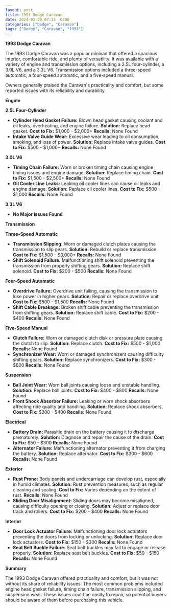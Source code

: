 ```yaml
---
layout: post
title: 1993 Dodge Caravan
date: 2024-03-29 07:33 -0400
categories: ["Dodge", "Caravan"]
tags: ["Dodge", "Caravan", "1993"]
---
```

**1993 Dodge Caravan**

The 1993 Dodge Caravan was a popular minivan that offered a spacious interior, comfortable ride, and plenty of versatility. It was available with a variety of engine and transmission options, including a 2.5L four-cylinder, a 3.0L V6, and a 3.3L V6. Transmission options included a three-speed automatic, a four-speed automatic, and a five-speed manual.

Owners generally praised the Caravan's practicality and comfort, but some reported issues with its reliability and durability.

**Engine**

**2.5L Four-Cylinder**

* **Cylinder Head Gasket Failure:** Blown head gasket causing coolant and oil leaks, overheating, and engine failure. **Solution:** Replace head gasket. **Cost to Fix:** $1,000 - $2,000+ **Recalls:** None Found
* **Intake Valve Guide Wear:** Excessive wear leading to oil consumption, smoking, and loss of power. **Solution:** Replace intake valve guides. **Cost to Fix:** $500 - $1,000+ **Recalls:** None Found

**3.0L V6**

* **Timing Chain Failure:** Worn or broken timing chain causing engine timing issues and engine damage. **Solution:** Replace timing chain. **Cost to Fix:** $1,500 - $2,500+ **Recalls:** None Found
* **Oil Cooler Line Leaks:** Leaking oil cooler lines can cause oil leaks and engine damage. **Solution:** Replace oil cooler lines. **Cost to Fix:** $500 - $1,000 **Recalls:** None Found

**3.3L V6**

* **No Major Issues Found**

**Transmission**

**Three-Speed Automatic**

* **Transmission Slipping:** Worn or damaged clutch plates causing the transmission to slip gears. **Solution:** Rebuild or replace transmission. **Cost to Fix:** $1,500 - $3,000+ **Recalls:** None Found
* **Shift Solenoid Failure:** Malfunctioning shift solenoid preventing the transmission from properly shifting gears. **Solution:** Replace shift solenoid. **Cost to Fix:** $200 - $500 **Recalls:** None Found

**Four-Speed Automatic**

* **Overdrive Failure:** Overdrive unit failing, causing the transmission to lose power in higher gears. **Solution:** Repair or replace overdrive unit. **Cost to Fix:** $500 - $1,500 **Recalls:** None Found
* **Shift Cable Breakage:** Broken shift cable preventing the transmission from shifting gears. **Solution:** Replace shift cable. **Cost to Fix:** $200 - $400 **Recalls:** None Found

**Five-Speed Manual**

* **Clutch Failure:** Worn or damaged clutch disk or pressure plate causing the clutch to slip. **Solution:** Replace clutch. **Cost to Fix:** $500 - $1,000 **Recalls:** None Found
* **Synchronizer Wear:** Worn or damaged synchronizers causing difficulty shifting gears. **Solution:** Replace synchronizers. **Cost to Fix:** $300 - $600 **Recalls:** None Found

**Suspension**

* **Ball Joint Wear:** Worn ball joints causing loose and unstable handling. **Solution:** Replace ball joints. **Cost to Fix:** $400 - $800 **Recalls:** None Found
* **Front Shock Absorber Failure:** Leaking or worn shock absorbers affecting ride quality and handling. **Solution:** Replace shock absorbers. **Cost to Fix:** $200 - $400 **Recalls:** None Found

**Electrical**

* **Battery Drain:** Parasitic drain on the battery causing it to discharge prematurely. **Solution:** Diagnose and repair the cause of the drain. **Cost to Fix:** $50 - $300 **Recalls:** None Found
* **Alternator Failure:** Malfunctioning alternator preventing it from charging the battery. **Solution:** Replace alternator. **Cost to Fix:** $300 - $600 **Recalls:** None Found

**Exterior**

* **Rust Prone:** Body panels and undercarriage can develop rust, especially in humid climates. **Solution:** Rust prevention measures, such as regular cleaning and sealing. **Cost to Fix:** Varies depending on the extent of rust. **Recalls:** None Found
* **Sliding Door Misalignment:** Sliding doors may become misaligned, causing difficulty opening or closing. **Solution:** Adjust or replace door track and rollers. **Cost to Fix:** $200 - $400 **Recalls:** None Found

**Interior**

* **Door Lock Actuator Failure:** Malfunctioning door lock actuators preventing the doors from locking or unlocking. **Solution:** Replace door lock actuators. **Cost to Fix:** $150 - $300 **Recalls:** None Found
* **Seat Belt Buckle Failure:** Seat belt buckles may fail to engage or release properly. **Solution:** Replace seat belt buckles. **Cost to Fix:** $50 - $150 **Recalls:** None Found

**Summary**

The 1993 Dodge Caravan offered practicality and comfort, but it was not without its share of reliability issues. The most common problems included engine head gasket failure, timing chain failure, transmission slipping, and suspension wear. These issues could be costly to repair, so potential buyers should be aware of them before purchasing this vehicle.
